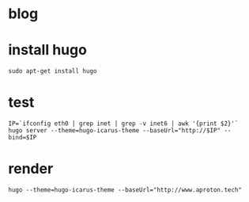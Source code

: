 # blog

# install hugo
```
sudo apt-get install hugo
```

# test
```
IP=`ifconfig eth0 | grep inet | grep -v inet6 | awk '{print $2}'`
hugo server --theme=hugo-icarus-theme --baseUrl="http://$IP" --bind=$IP
```

# render
```
hugo --theme=hugo-icarus-theme --baseUrl="http://www.aproton.tech"
```